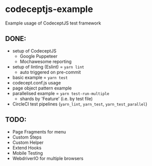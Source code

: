 # codeceptjs-example
Example usage of CodeceptJS test framework


## DONE:
- setup of CodeceptJS
    - Google Puppeteer
    - Mochawesome reporting
- setup of linting (Eslint) = `yarn lint`
    - auto triggered on pre-commit
- basic example = `yarn test`
- codecept.conf.js usage
- page object pattern example
- parallelised example = `yarn test-run-multiple`
    - shards by 'Feature' (i.e. by test file)
- CircleCI test pipelines (`yarn_lint`, `yarn_test`, `yarn_test_parallel`)


## TODO:
- Page Fragments for menu
- Custom Steps
- Custom Helper
- Extend Hooks
- Mobile Testing
- WebdriverIO for multiple browsers
